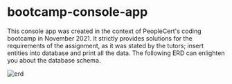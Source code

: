
# bootcamp-console-app
 This console app was created in the context of PeopleCert's coding bootcamp in November 2021. 
 It strictly provides solutions for the requirements of the assignment, as it was stated by the tutors; insert entities into database and print all the data. 
 The following ERD can enlighten you about the database schema.
 
 
![erd](https://user-images.githubusercontent.com/91921066/151350716-2e8be395-6b05-400a-8862-839db63c36aa.png)
